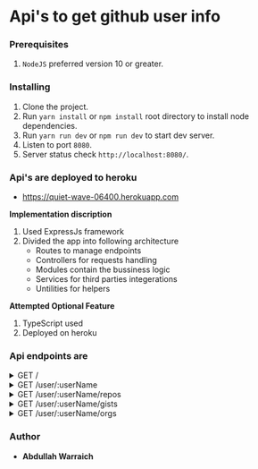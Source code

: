# Api's to get github user info

### Prerequisites

1. `NodeJS` preferred version 10 or greater.

### Installing

1. Clone the project.
2. Run  ```yarn install``` or ```npm install``` root directory to install node dependencies.
3. Run  ```yarn run dev``` or ```npm run dev``` to start dev server.
4. Listen to port ```8080```.
5. Server status check ```http://localhost:8080/```.

### Api's are deployed to heroku 
- https://quiet-wave-06400.herokuapp.com

**Implementation discription**
  1. Used ExpressJs framework
  2. Divided the app into following architecture
      - Routes to manage endpoints 
      - Controllers for requests handling
      - Modules contain the bussiness logic
      - Services for third parties integerations
      - Untilities for helpers

**Attempted Optional Feature**
  1. TypeScript used
  2. Deployed on heroku


### Api endpoints are

<details>
<summary>GET /</summary>
Server status check is it in running form
</details>

<details>
<summary>GET /user/:userName</summary>
Github user name is passed to get public info of user
</details>

<details>
<summary>GET /user/:userName/repos</summary>
Github user name is passed to get public repos of user
</details>

<details>
<summary>GET /user/:userName/gists</summary>
Github user name is passed to get gists of user
</details>

<details>
<summary>GET /user/:userName/orgs</summary>
Github user name is passed to get organizations of user
</details>

### Author

* **Abdullah Warraich** 
